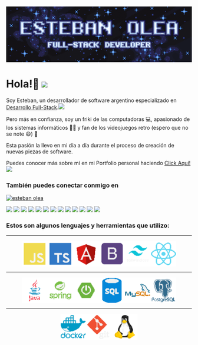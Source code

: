 ![Esteban Olea](/logos/fondo.gif)

# Hola!:wave: <img height="25" src="https://media4.giphy.com/media/v1.Y2lkPTc5MGI3NjExaWFhZTRhZjk1ZnNja2lscWpzOWh0N3l3ZHBidnJjMXFsc2xpZ2dsMSZlcD12MV9pbnRlcm5hbF9naWZfYnlfaWQmY3Q9cw/2rRw7m1u4AUtyMdizv/200w.webp">

Soy Esteban, un desarrollador de software argentino especializado en [Desarrollo Full-Stack](#).<img height="25" src="https://i.giphy.com/ieDVXZS9Hzkmxk3MTj.webp">

Pero más en confianza, soy un friki de las computadoras :computer:, apasionado de los sistemas informáticos 👨‍💻 y fan de los videojuegos retro (espero que no se note :smile:) :space_invader:

Esta pasión la llevo en mi día a día durante el proceso de creación de nuevas piezas de software.

Puedes conocer más sobre mí en mi Portfolio personal haciendo [Click Aquí!](https://esteban-olea---portfolio.web.app)<img height="15" src="https://media1.giphy.com/media/v1.Y2lkPTc5MGI3NjExY255cWEzdXgwbDhqZHhhZjJ3MWlyOHRoNXJobXdtZ2FkdjV6NDZsdiZlcD12MV9pbnRlcm5hbF9naWZfYnlfaWQmY3Q9cw/ibpWdrehdzJJOr8li6/giphy.webp">

### También puedes conectar conmigo en

<a href="https://linkedin.com/in/esteban olea" target="__blank"><img src="https://raw.githubusercontent.com/rahuldkjain/github-profile-readme-generator/master/src/images/icons/Social/linked-in-alt.svg" alt="esteban olea" height="30"/>
</a>

<img height="15" src="https://media3.giphy.com/media/v1.Y2lkPTc5MGI3NjExZndod2I5NjdiM210bzVnZDJzdG9oOWgxMTFyb29odXNscDRtMWdreSZlcD12MV9pbnRlcm5hbF9naWZfYnlfaWQmY3Q9cw/XdK1wtoRHfIJMBxiYe/giphy.webp">

<img height="15" src="https://media1.giphy.com/media/v1.Y2lkPTc5MGI3NjExYzZ4djdqYnI1dHZxYnNybmpocHJmYjQ0MzdyN3Z3dWFyZTd3a2UzOCZlcD12MV9pbnRlcm5hbF9naWZfYnlfaWQmY3Q9cw/FX6GFqd1q4D5G5QBBf/giphy.webp">

<img height="15" src="https://media4.giphy.com/media/v1.Y2lkPTc5MGI3NjExa21mM2k5aGF5dDh5bHllZ3A5MzdpNHg3d2c0bHIxM3NzcDJ4eTNkcSZlcD12MV9pbnRlcm5hbF9naWZfYnlfaWQmY3Q9cw/KOMa0xznYyLd4m31LP/giphy.webp">

<img height="15" src="https://i.giphy.com/1sPQflX5D963YaiMVR.webp">

<img height="15" src="https://media0.giphy.com/media/v1.Y2lkPTc5MGI3NjExeTNxN29jOWc0am53NXF3ZHR5M3FpMXF3bGY3YjNrdG9weXFqODBxaiZlcD12MV9pbnRlcm5hbF9naWZfYnlfaWQmY3Q9cw/GGE9CDsizAqu4/giphy.webp">

<img height="15" src="https://i.giphy.com/h6fCapflUjd3CSWZVf.webp">

<img height="15" src="https://media0.giphy.com/media/v1.Y2lkPTc5MGI3NjExemozbWg1Z2dtdGl1OHU5NjA5enlranAyOWtyOGt2bHBpb3h0NmFxbiZlcD12MV9pbnRlcm5hbF9naWZfYnlfaWQmY3Q9cw/QGHIqoND9eNt9Y9sGg/200.webp">

<img height="15" src="https://media4.giphy.com/media/v1.Y2lkPTc5MGI3NjExZ3Jma2k4MTZteXd3dDYzaGtoY28zMzJ6bG43d21scm54aTZjNTI3byZlcD12MV9pbnRlcm5hbF9naWZfYnlfaWQmY3Q9cw/QAlOMK9VYPkDXh4dyT/giphy.webp">

<img height="15" src="https://i.giphy.com/1679iPKc2ZP840Hxjp.webp">

<img height="15" src="https://i.giphy.com/kDrCUAHnRgpRufB1lN.webp">

<img height="15" src="https://media0.giphy.com/media/v1.Y2lkPTc5MGI3NjExY3d5eHN5cnN0djIzYjJ5OW50aDlqdmlpcTBpNmpzenBkMmwxNGVrbCZlcD12MV9pbnRlcm5hbF9naWZfYnlfaWQmY3Q9cw/6nKDyI2cS2BC1gsIYe/giphy.webp">

<img height="15" src="https://i.giphy.com/7rQFBm0XOyUxz3C9Kx.webp">



<img height="15" src="https://i.giphy.com/vAFG6UHl9XmTHTq1Ll.webp">



### Estos son algunos lenguajes y herramientas que utilizo:

___

<div align="center"><img align="center" src="logos/js_logo_pixel.png" alt="javascript" height="70"/><!-- Javascript --><img align="center" src="logos/typescript_logo_pixel.png" alt="Typescript" height="70"/><!-- Typescript --><img align="center" src="logos/angular_logo_pixel.png" alt="Angular" height="70"/><!-- Angular --><img align="center" src="logos/bootstrap_logo_pixel.png" alt="Bootstrap" height="70"/><!-- Bootstrap --><img align="center" src="logos/tailwind_logo_pixel.png" alt="Tailwind" height="70"/><!-- Tailwind --><img align="center" src="logos/react_logo_pixel.png" alt="React" height="70"/><!-- React --></div>

___

<div align="center"><img align="center" src="logos/java_logo_pixel.png" alt="Java" height="70"/><!-- Java --><img align="center" src="logos/spring_logo_pixel.png" alt="Spring" height="70"/><!-- Spring --><img align="center" src="logos/springboot_logo_pixel.png" alt="Springboot" height="70"/><!-- Springboot --><img align="center" src="logos/sql_logo_pixel.png" alt="SQL" height="70"/><!-- SQL --><img align="center" src="logos/mysql_logo_pixel.png" alt="MySQL" height="70"/><!-- MySQL --><img align="center" src="logos/postgre_logo_pixel.png" alt="PostgreSQL" height="70"/><!-- PostgreSQL --></div>

___

<div align="center"><img align="center" src="logos/docker_logo_pixel.png" alt="Docker" height="70"/><!-- Docker --><img align="center" src="logos/git_logo_pixel.png" alt="git" height="70"/><!-- git --><img align="center" src="logos/linux_logo_pixel.png" alt="Linux" height="70"/><!-- Linux --></div>